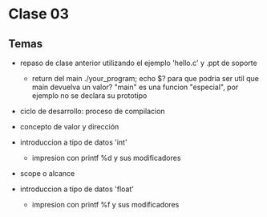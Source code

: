 # Clase 03

## Temas

- repaso de clase anterior utilizando el ejemplo 'hello.c' y .ppt de soporte
    - return del main
        ./your_program; echo $?
        para que podria ser util que main devuelva un valor?
        "main" es una funcion "especial", por ejemplo no se declara su prototipo 

- ciclo de desarrollo: proceso de compilacion

- concepto de valor y dirección

- introduccion a tipo de datos 'int'
    - impresion con printf %d y sus modificadores

- scope o alcance

- introduccion a tipo de datos 'float'
    - impresion con printf %f y sus modificadores
